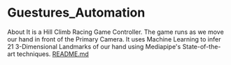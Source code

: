 # Guestures_Automation
About It is a Hill Climb Racing Game Controller. The game runs as we move our hand in front of the Primary Camera. It uses Machine Learning to infer 21 3-Dimensional Landmarks of our hand using Mediapipe's State-of-the-art techniques.
[README.md](https://github.com/jaydhavale236/Guestures_Automation/files/12301174/README.md)
